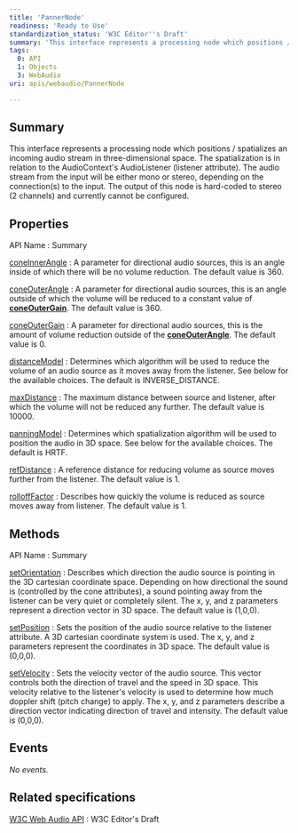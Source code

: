 ```yaml
---
title: 'PannerNode'
readiness: 'Ready to Use'
standardization_status: 'W3C Editor''s Draft'
summary: 'This interface represents a processing node which positions / spatializes an incoming audio stream in three-dimensional space. The spatialization is in relation to the AudioContext''s AudioListener (listener attribute). The audio stream from the input will be either mono or stereo, depending on the connection(s) to the input. The output of this node is hard-coded to stereo (2 channels) and currently cannot be configured.'
tags:
  0: API
  1: Objects
  3: WebAudio
uri: apis/webaudio/PannerNode

---
```

## Summary

This interface represents a processing node which positions / spatializes an incoming audio stream in three-dimensional space. The spatialization is in relation to the AudioContext's AudioListener (listener attribute). The audio stream from the input will be either mono or stereo, depending on the connection(s) to the input. The output of this node is hard-coded to stereo (2 channels) and currently cannot be configured.

## Properties

API Name
:   Summary

[coneInnerAngle](/apis/webaudio/PannerNode/coneInnerAngle)
:   A parameter for directional audio sources, this is an angle inside of which there will be no volume reduction. The default value is 360.

[coneOuterAngle](/apis/webaudio/PannerNode/coneOuterAngle)
:   A parameter for directional audio sources, this is an angle outside of which the volume will be reduced to a constant value of [**coneOuterGain**](/apis/webaudio/PannerNode/coneOuterGain). The default value is 360.

[coneOuterGain](/apis/webaudio/PannerNode/coneOuterGain)
:   A parameter for directional audio sources, this is the amount of volume reduction outside of the [**coneOuterAngle**](/apis/webaudio/PannerNode/coneOuterAngle). The default value is 0.

[distanceModel](/apis/webaudio/PannerNode/distanceModel)
:   Determines which algorithm will be used to reduce the volume of an audio source as it moves away from the listener. See below for the available choices. The default is INVERSE\_DISTANCE.

[maxDistance](/apis/webaudio/PannerNode/maxDistance)
:   The maximum distance between source and listener, after which the volume will not be reduced any further. The default value is 10000.

[panningModel](/apis/webaudio/PannerNode/panningModel)
:   Determines which spatialization algorithm will be used to position the audio in 3D space. See below for the available choices. The default is HRTF.

[refDistance](/apis/webaudio/PannerNode/refDistance)
:   A reference distance for reducing volume as source moves further from the listener. The default value is 1.

[rolloffFactor](/apis/webaudio/PannerNode/rolloffFactor)
:   Describes how quickly the volume is reduced as source moves away from listener. The default value is 1.

## Methods

API Name
:   Summary

[setOrientation](/apis/webaudio/PannerNode/setOrientation)
:   Describes which direction the audio source is pointing in the 3D cartesian coordinate space. Depending on how directional the sound is (controlled by the cone attributes), a sound pointing away from the listener can be very quiet or completely silent. The x, y, and z parameters represent a direction vector in 3D space. The default value is (1,0,0).

[setPosition](/apis/webaudio/PannerNode/setPosition)
:   Sets the position of the audio source relative to the listener attribute. A 3D cartesian coordinate system is used. The x, y, and z parameters represent the coordinates in 3D space. The default value is (0,0,0).

[setVelocity](/apis/webaudio/PannerNode/setVelocity)
:   Sets the velocity vector of the audio source. This vector controls both the direction of travel and the speed in 3D space. This velocity relative to the listener's velocity is used to determine how much doppler shift (pitch change) to apply. The x, y, and z parameters describe a direction vector indicating direction of travel and intensity. The default value is (0,0,0).

## Events

*No events.*

## Related specifications

[W3C Web Audio API](http://webaudio.github.io/web-audio-api/)
:   W3C Editor's Draft
